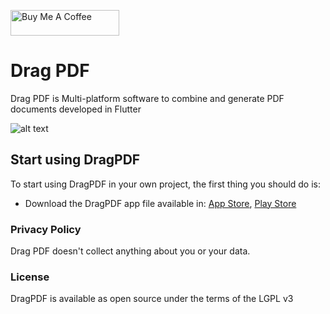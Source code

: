 <a href="https://www.buymeacoffee.com/vicajilau" target="_blank"><img src="https://cdn.buymeacoffee.com/buttons/default-orange.png" alt="Buy Me A Coffee" height="41" width="174"></a>

# Drag PDF

Drag PDF is Multi-platform software to combine and generate PDF documents developed in Flutter

![alt text](https://github.com/vicajilau/Drag-PDF/blob/master/Drag%20PDF/screenshots/ios-iphone.jpeg?raw=true)



## Start using DragPDF
To start using DragPDF in your own project, the first thing you should do is:
* Download the DragPDF app file available in: [App Store](https://apps.apple.com/es/app/drag-pdf/id1640647538), [Play Store](https://play.google.com/store/apps/details?id=es.victorcarreras.drag_pdf)


### Privacy Policy

Drag PDF doesn't collect anything about you or your data.

### License

DragPDF is available as open source under the terms of the LGPL v3

